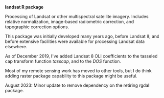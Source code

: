 **landsat R package**

Processing of Landsat or other multispectral satellite imagery. Includes relative normalization, image-based radiometric correction, and topographic correction options.

This package was initially developed many years ago, before Landsat 8, and before extensive facilities were available for processing Landsat data elsewhere.

As of December 2019, I've added Landsat 8 OLI coefficients to the tasseled cap transform function _tasscap_, and to the _DOS_ function. 

Most of my remote sensing work has moved to other tools, but I do think adding raster package capability to this package might be useful. 


August 2023: Minor update to remove dependency on the retiring rgdal package.
